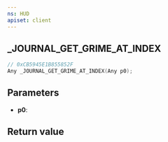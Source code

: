 ```yaml
---
ns: HUD
apiset: client
---
```

## _JOURNAL_GET_GRIME_AT_INDEX

```c
// 0xCB5945E1B855852F
Any _JOURNAL_GET_GRIME_AT_INDEX(Any p0);
```


## Parameters
* **p0**:

## Return value

